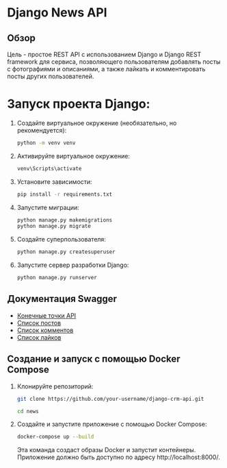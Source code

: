# Django News API

## Обзор

Цель - простое REST API с использованием Django и Django REST framework для сервиса, позволяющего пользователям добавлять посты с фотографиями и описаниями, а также лайкать и комментировать посты других пользователей.

# Запуск проекта Django:

1. Создайте виртуальное окружение (необязательно, но рекомендуется):

    ```bash
    python -m venv venv
    ```

2. Активируйте виртуальное окружение:

    ```bash
    venv\Scripts\activate
    ```

3. Установите зависимости:

    ```bash
    pip install -r requirements.txt
    ```

4. Запустите миграции:

    ```bash
    python manage.py makemigrations
    python manage.py migrate
    ```

5. Создайте суперпользователя:

    ```bash
    python manage.py createsuperuser
    ```

6. Запустите сервер разработки Django:

    ```bash
    python manage.py runserver
    ```

## Документация Swagger

  - [Конечные точки API](http://127.0.0.1:8000/api/swagger/)
  - [Список постов](http://127.0.0.1:8000/api/posts/)
  - [Список комментов](http://127.0.0.1:8000/api/comments/)
  - [Список лайков](http://127.0.0.1:8000/api/likes/)


## Создание и запуск с помощью Docker Compose

1. Клонируйте репозиторий:

    ```bash
    git clone https://github.com/your-username/django-crm-api.git

    cd news
    ```

2. Создайте и запустите приложение с помощью Docker Compose:

    ```bash
    docker-compose up --build
    ```

    Эта команда создаст образы Docker и запустит контейнеры. Приложение должно быть доступно по адресу http://localhost:8000/.
